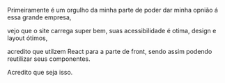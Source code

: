 Primeiramente é um orgulho da minha parte de poder dar minha opnião á essa grande empresa,

vejo que o site carrega super bem, suas acessibilidade é otima, design e layout ótimos,

acredito que utilzem React para a parte de front, sendo assim podendo reutilizar seus componentes.

Acredito que seja isso.
